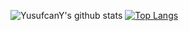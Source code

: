 ![YusufcanY's github stats](https://github-readme-stats.vercel.app/api?username=yusufcany&theme=dracula)
[![Top Langs](https://github-readme-stats.vercel.app/api/top-langs/?username=yusufcany&layout=dracula)](https://github.com/anuraghazra/github-readme-stats)
